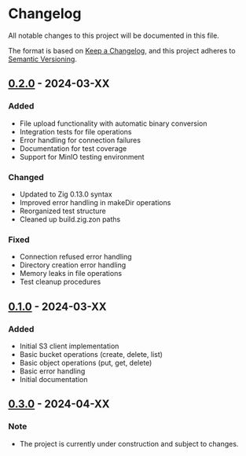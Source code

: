 # Changelog

All notable changes to this project will be documented in this file.

The format is based on [Keep a Changelog](https://keepachangelog.com/en/1.0.0/),
and this project adheres to
[Semantic Versioning](https://semver.org/spec/v2.0.0.html).

## [0.2.0] - 2024-03-XX

### Added

- File upload functionality with automatic binary conversion
- Integration tests for file operations
- Error handling for connection failures
- Documentation for test coverage
- Support for MinIO testing environment

### Changed

- Updated to Zig 0.13.0 syntax
- Improved error handling in makeDir operations
- Reorganized test structure
- Cleaned up build.zig.zon paths

### Fixed

- Connection refused error handling
- Directory creation error handling
- Memory leaks in file operations
- Test cleanup procedures

## [0.1.0] - 2024-03-XX

### Added

- Initial S3 client implementation
- Basic bucket operations (create, delete, list)
- Basic object operations (put, get, delete)
- Basic error handling
- Initial documentation

## [0.3.0] - 2024-04-XX

### Note

- The project is currently under construction and subject to changes.

[0.2.0]: https://github.com/username/zig-s3/compare/v0.1.0...v0.2.0
[0.1.0]: https://github.com/username/zig-s3/releases/tag/v0.1.0
[0.3.0]: https://github.com/username/zig-s3/compare/v0.2.0...v0.3.0

